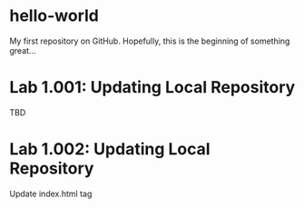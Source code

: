 # hello-world
My first repository on GitHub. Hopefully, this is the beginning of something great...
# Lab 1.001: Updating Local Repository
TBD
# Lab 1.002: Updating Local Repository
Update index.html tag <title>
# Lab 1.003: Updating Local Repository
 1. VSCode Extention install of "Draw.io Integration" Extention
 2. Create file as new_diagram.dwawio
 3. Export file to new_diagram.png
 4. Export file to new_diagram.svg 